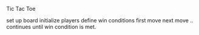 Tic Tac Toe

set up board
initialize players
define win conditions
first move
next move
.. continues until win condition is met.